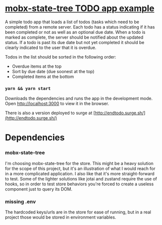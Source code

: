 # [mobx-state-tree TODO app example](http://endtodo.surge.sh/)

A simple todo app that loads a list of todos (tasks which need to be completed) from a remote server. Each todo has a status indicating if it has been completed or not as well as an optional due date. When a todo is marked as complete, the server should be notified about the updated status. If a todo is past its due date but not yet completed it should be clearly indicated to the user that it is overdue.

Todos in the list should be sorted in the following order:

- Overdue items at the top
- Sort by due date (due soonest at the top)
- Completed items at the bottom

### `yarn && yarn start`

Downloads the dependencies and runs the app in the development mode.\
Open [http://localhost:3000](http://localhost:3000) to view it in the browser.

There is also a version deployed to surge at [http://endtodo.surge.sh/](http://endtodo.surge.sh/)

# Dependencies

### mobx-state-tree

I'm choosing mobx-state-tree for the store. This might be a heavy solution for the scope of this project, but it's an illustration of what I would reach for in a more complicated application. I also like that it's more straight-forward to test. Some of the lighter solutions like jotai and zustand require the use of hooks, so in order to test store behaviors you're forced to create a useless component just to query its DOM.

### missing .env

The hardcoded keys/urls are in the store for ease of running, but in a real project those would be stored in environment variables.
